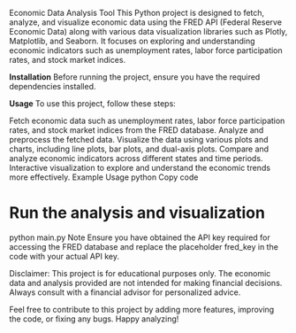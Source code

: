 Economic Data Analysis Tool
This Python project is designed to fetch, analyze, and visualize economic data using the FRED API (Federal Reserve Economic Data) along with various data visualization libraries such as Plotly, Matplotlib, and Seaborn. It focuses on exploring and understanding economic indicators such as unemployment rates, labor force participation rates, and stock market indices.

**Installation**
Before running the project, ensure you have the required dependencies installed. 

**Usage**
To use this project, follow these steps:

Fetch economic data such as unemployment rates, labor force participation rates, and stock market indices from the FRED database.
Analyze and preprocess the fetched data.
Visualize the data using various plots and charts, including line plots, bar plots, and dual-axis plots.
Compare and analyze economic indicators across different states and time periods.
Interactive visualization to explore and understand the economic trends more effectively.
Example Usage
python
Copy code
# Run the analysis and visualization
python main.py
Note
Ensure you have obtained the API key required for accessing the FRED database and replace the placeholder fred_key in the code with your actual API key.

Disclaimer: This project is for educational purposes only. The economic data and analysis provided are not intended for making financial decisions. Always consult with a financial advisor for personalized advice.

Feel free to contribute to this project by adding more features, improving the code, or fixing any bugs. Happy analyzing!
